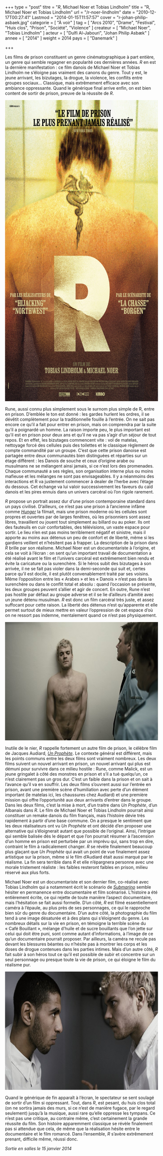 +++
type = "post"
titre = "<em>R</em>, Michael Noer et Tobias Lindholm"
title = "R, Michael Noer et Tobias Lindholm"
url = "/r-noer-lindholm"
date = "2010-12-17T00:27:41"
Lastmod = "2014-01-15T11:57:57"
cover = "r-johan-philip-asbaek.jpg"
categorie = [ "À voir" ]
tag = [ "Arcs 2010", "Drame", "Festival", "Huis clos", "Prison", "Société", "Violence" ]
createur = [ "Michael Noer", "Tobias Lindholm" ]
acteur = [ "Dulfi Al-Jabouri", "Johan Philip Asbæk" ]
annee = [ "2014" ]
weight = 2014
pays = [ "Danemark" ]

+++

<p>Les films de prison constituent un genre cinématographique à part entière, un genre qui semble regagner en popularité ces dernières années. <em>R</em> en est la dernière manifestation : ce film danois de Michael Noer et Tobias Lindholm ne s&rsquo;éloigne pas vraiment des canons du genre. Tout y est, le jeune arrivant, les bizutages, la drogue, la violence, les conflits entre groupes sociaux… Classique, mais extrêmement efficace avec son ambiance oppressante. Quand le générique final arrive enfin, on est bien content de sortir de prison, preuve de la réussite de <em>R</em>.</p>
<div style="text-align: center;"><a href="http://www.allocine.fr/film/fichefilm_gen_cfilm=186885.html"><img class="aligncenter" style="border: 0px initial initial;" src="r.jpg" border="0" alt="r.jpg" width="690" height="988" /></a></div>
<p>Rune, aussi connu plus simplement sous le surnom plus simple de R, entre en prison. D&rsquo;emblée le ton est donné : les gardes hurlent les ordres, il se dévêtit complètement pour la traditionnelle fouille à l&rsquo;entrée. On ne sait pas encore ce qu&rsquo;il a fait pour entrer en prison, mais on comprendra par la suite qu&rsquo;il a poignardé un homme. La raison importe peu, le plus important est qu&rsquo;il est en prison pour deux ans et qu&rsquo;il ne va pas s&rsquo;agir d&rsquo;un séjour de tout repos. Et en effet, les bizutages commencent vite : vol de matelas, nettoyage forcé des cellules puis des toilettes et le classique règlement de compte commandité par un groupe. C&rsquo;est que cette prison danoise est partagée entre deux communautés bien distinguées et réparties sur un étage différent : les Danois de souche et ceux d&rsquo;origine arabe ou musulmans ne se mélangent ainsi jamais, si ce n&rsquo;est lors des promenades. Chaque communauté a ses règles, son organisation interne plus ou moins mafieuse et les mélanges ne sont pas envisageables. Il y a néanmoins des interactions et R va justement commencer à dealer de l&rsquo;herbe avec l&rsquo;étage du dessous. Cet échange va lui valoir successivement les faveurs du caïd danois et les pires ennuis dans un univers carcéral où l&rsquo;on rigole rarement.</p>
<p><em>R</em> propose un portrait assez dur d&rsquo;une prison contemporaine standard dans un pays civilisé. D&rsquo;ailleurs, ce n&rsquo;est pas une prison à l&rsquo;ancienne infâme comme <em><a href="/2008/11/30/hunger/">Hunger</a></em> la filmait, mais une prison moderne où les cellules sont propres et ouvertes par de larges fenêtres, où les prisonniers sont assez libres, travaillent ou jouent tout simplement au billard ou au poker. Ils ont des fauteuils en cuir confortables, des télévisions, un vaste espace pour sortir. Le lieu n&rsquo;en est pas moins terriblement négatif et sinistre, mais il apporte au moins aux détenus un peu de confort et de liberté, même si les gardiens veillent et n&rsquo;hésitent pas à frapper. La description de la prison dans <em>R</em> brille par son réalisme. Michael Noer est un documentariste à l&rsquo;origine, et cela se voit à l&rsquo;écran : on sent qu&rsquo;un important travail de documentation a été réalisé avant le film et l&rsquo;univers carcéral est extrêmement bien rendu et évite la caricature ou la surenchère. Si le héros subit des bizutages à son arrivée, il ne se fait pas violer dans la demi-seconde qui suit et, certes parce qu&rsquo;il est docile, il est plutôt convenablement traité par ses voisins. Même l&rsquo;opposition entre les &laquo;&nbsp;Arabes&nbsp;&raquo; et les &laquo;&nbsp;Danois&nbsp;&raquo; n&rsquo;est pas dans la surenchère ou dans le conflit total et absolu : quand l&rsquo;occasion se présente, les deux groupes peuvent s&rsquo;allier et agir de concert. En outre, Rune n&rsquo;est pas hostile par défaut au groupe adverse et il se lie d&rsquo;ailleurs d&rsquo;amitié avec un jeune détenu musulman. <em>R</em> est donc un film carcéral très juste, et assez suffocant pour cette raison. La liberté des détenus n&rsquo;est qu&rsquo;apparente et elle permet surtout de mieux mettre en valeur l&rsquo;oppression de cet espace d&rsquo;où on ne ressort pas indemne, mentalement quand ce n&rsquo;est pas physiquement.</p>
<div style="text-align: center;"><img class="aligncenter" src="r-noer-lindholm.jpg" border="0" alt="r-noer-lindholm.jpg" width="690" height="388" /></div>
<p>Inutile de le nier, <em>R</em> rappelle fortement un autre film de prison, le célèbre film de Jacques Audiard, <em><a href="/2009/08/28/un-prophete-audiard/">Un Prophète</a></em>. Le contexte général est différent, mais les points communs entre les deux films sont vraiment nombreux. Les deux films suivent un nouvel arrivant en prison, un nouvel arrivant qui plus est démuni pour survivre dans ce milieu hostile : Rune, comme Malick, est un jeune gringalet à côté des monstres en prison et s&rsquo;il a tué quelqu&rsquo;un, ce n&rsquo;est clairement pas un gros dur. C&rsquo;est un faible dans la prison et on sait à l&rsquo;avance qu&rsquo;il va en souffrir. Les deux films s&rsquo;ouvrent aussi sur l&rsquo;entrée en prison, avant une première scène d&rsquo;humiliation avec perte d&rsquo;un élément important (le matelas ici, les chaussures chez Audiard) et une première mission qui offre l&rsquo;opportunité aux deux arrivants d&rsquo;entrer dans le groupe. Dans les deux films, c&rsquo;est la mise à mort, d&rsquo;un traitre dans <em>Un Prophète</em>, d&rsquo;un Albanais dans <em>R</em>. Le film de Michael Noer et Tobias Lindholm pourrait ainsi constituer un remake danois du film français, mais l&rsquo;histoire dévie très rapidement à partir d&rsquo;une base commune. On a presque le sentiment que les deux réalisateurs ont vu <em>Un Prophète</em> et ont décidé d&rsquo;en proposer une alternative qui s&rsquo;éloignerait autant que possible de l&rsquo;original. Ainsi, l&rsquo;intrigue qui semble balisée dès le départ et que l&rsquo;on pourrait résumer à l&rsquo;ascension d&rsquo;un homme en prison est perturbée par un imprévu qui, sans trop en dire, contraint le film à radicalement changer. <em>R</em> se révèle finalement beaucoup plus glaçant que <em>Un Prophète</em> qui avait un point de vue finalement assez artistique sur la prison, même si le film d&rsquo;Audiard était aussi marqué par le réalisme. La fin sera terrible dans <em>R</em> et elle n&rsquo;épargnera personne avec une morale tristement réaliste : les faibles resteront faibles en prison, milieu réservé aux plus forts.</p>
<p>Michael Noer est un documentariste et son dernier film, co-réalisé avec Tobias Lindholm qui a notamment écrit le scénario de <em><a href="/2010/08/25/submarino-vinterberg/">Submarino</a></em> semble hésiter en permanence entre documentaire et film scénarisé. L&rsquo;histoire a été entièrement écrite, ce qui rejette de toute manière l&rsquo;aspect documentaire, mais l&rsquo;hésitation se fait aussi formelle. D&rsquo;un côté, <em>R</em> est filmé essentiellement caméra à l&rsquo;épaule, au plus près de ses personnages, ce qui le rapproche bien sûr du genre du documentaire. D&rsquo;un autre côté, la photographie du film tend à une image désaturée et à des plans qui s&rsquo;éloignent du genre. Les nombreux détails sur la vie en prison, en témoigne la terrible scène du &laquo;&nbsp;Café Bouillant&nbsp;&raquo;, mélange d&rsquo;huile et de sucre bouillants que l&rsquo;on jette sur celui qui doit être puni, sont comme autant d&rsquo;informations, à l&rsquo;image de ce qu&rsquo;un documentaire pourrait proposer. Par ailleurs, la caméra ne recule pas devant les blessures béantes ou n&rsquo;hésite pas à montrer les corps et les doses de drogue contenues dans les parties intimes. Mais d&rsquo;un autre côté, <em>R</em> fait subir à son héros tout ce qu&rsquo;il est possible de subir et concentre sur un seul personnage ou presque toute la vie de prison, ce qui éloigne le film du réalisme pur.</p>
<div style="text-align: center;"><img class="aligncenter" src="r-lindholm-noer.jpg" border="0" alt="r-lindholm-noer.jpg" width="690" height="388" /></div>
<p>Quand le générique de fin apparaît à l&rsquo;écran, le spectateur se sent soulagé de sortir d&rsquo;un film si oppressant. Tout, dans <em>R</em>, est pesant, du huis clos total (on ne sortira jamais des murs, si ce n&rsquo;est de manière fugace, par le regard seulement) jusqu&rsquo;à la musique, aussi rare qu&rsquo;elle oppresse les tympans. Ce n&rsquo;est pas une critique, au contraire même, c&rsquo;est certainement la grande réussite du film. Son histoire apparemment classique se révèle finalement pas si attendue que cela, de même que la réalisation hésite entre le documentaire et le film romancé. Dans l&rsquo;ensemble, <em>R</em> s&rsquo;avère extrêmement prenant, difficile même, réussi donc.</p>
<p><em>Sortie en salles le 15 janvier 2014</em></p>

